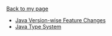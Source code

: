 [Back to my page](https://linghuiluo.github.io/)

- [Java Version-wise Feature Changes](https://gist.github.com/linghuiluo/b3d011b439f78a530320065ba160d349)
- [Java Type System](https://gist.github.com/linghuiluo/0859d5d94ed082584711ae147227e854)

